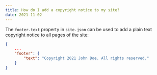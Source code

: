 ```yaml
---
title: How do I add a copyright notice to my site?
date: 2021-11-02
---
```

The `footer.text` property in `site.json` can be used to add a plain text copyright notice to all pages of the site:

```json
{
    ...
    "footer": {
        "text": "Copyright 2021 John Doe. All rights reserved."
    }
}
```